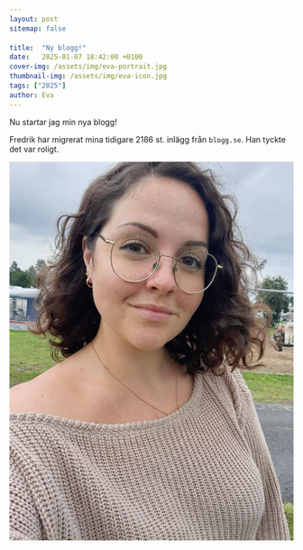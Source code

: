 ```yaml
---
layout: post
sitemap: false

title:  "Ny blogg!"
date:   2025-01-07 18:42:00 +0100
cover-img: /assets/img/eva-portrait.jpg
thumbnail-img: /assets/img/eva-icon.jpg
tags: ["2025"]
author: Eva
---
```


Nu startar jag min nya blogg!

Fredrik har migrerat mina tidigare 2186 st. inlägg från `blogg.se`. Han tyckte det var roligt.

![](/assets/img/eva-portrait.jpg)